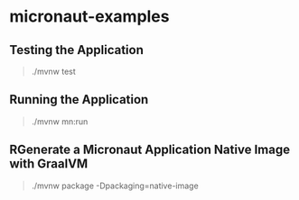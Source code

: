 # micronaut-examples

## Testing the Application

> ./mvnw test

## Running the Application

> ./mvnw mn:run

## RGenerate a Micronaut Application Native Image with GraalVM

> ./mvnw package -Dpackaging=native-image
